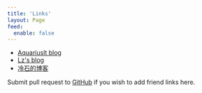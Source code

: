 ```yaml
---
title: 'Links'
layout: Page
feed:
  enable: false
---
```


* [Aquariuslt blog](https://zexo.dev)
* [Lz's blog](https://lz5z.com)
* [冷石的博客](https://coldstone.fun/)

Submit pull request to [GitHub](https://github.com/wxsms/blog/tree/master/src/links/README.md) if you wish to add friend links here.
